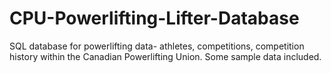 # CPU-Powerlifting-Lifter-Database
SQL database for powerlifting data- athletes, competitions, competition history within the Canadian Powerlifting Union. Some sample data included.
